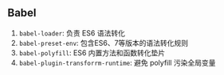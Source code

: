 ## Babel
1. `babel-loader`: 负责 ES6 语法转化
2. `babel-preset-env`: 包含ES6、7等版本的语法转化规则
3. `babel-polyfill`: ES6 内置方法和函数转化垫片
4. `babel-plugin-transforrm-runtime`: 避免 polyfill 污染全局变量

